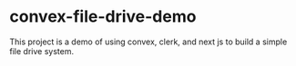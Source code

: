 # convex-file-drive-demo
This project is a demo of using convex, clerk, and next js to build a simple file drive system.
